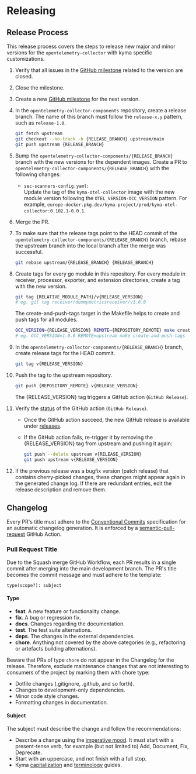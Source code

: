 # Releasing

## Release Process

This release process covers the steps to release new major and minor versions for the `opentelemetry-collector` with kyma specific customizations.

1. Verify that all issues in the [GitHub milestone](https://github.com/kyma-project/opentelemetry-collector-components/milestones) related to the version are closed.

2. Close the milestone.

3. Create a new [GitHub milestone](https://github.com/kyma-project/opentelemetry-collector-components/milestones) for the next version.

4. In the `opentelemetry-collector-components` repository, create a release branch.
   The name of this branch must follow the `release-x.y` pattern, such as `release-1.0`.

   ```bash
   git fetch upstream
   git checkout --no-track -b {RELEASE_BRANCH} upstream/main
   git push upstream {RELEASE_BRANCH}
   ```

5. Bump the `opentelemetry-collector-components/{RELEASE_BRANCH}` branch with the new versions for the dependent images.
   Create a PR to `opentelemetry-collector-components/{RELEASE_BRANCH}` with the following changes:
   - `sec-scanners-config.yaml`:  
     Update the tag of the `kyma-otel-collector` image with the new module version following the `OTEL_VERSION-OCC_VERSION` pattern. For example, `europe-docker.pkg.dev/kyma-project/prod/kyma-otel-collector:0.102.1-0.0.1`.

6. Merge the PR.


7. To make sure that the release tags point to the HEAD commit of the `opentelemetry-collector-components/{RELEASE_BRANCH}` branch, rebase the upstream branch into the local branch after the merge was successful.

   ```bash
   git rebase upstream/{RELEASE_BRANCH} {RELEASE_BRANCH}
   ```
   
7. Create tags for every go module in this repository.
   For every module in receiver, processor, exporter, and extension directories, create a tag with the new version.

   ```bash
   git tag {RELATIVE_MODULE_PATH}/v{RELEASE_VERSION}
   # eg. git tag receiver/dummymetricsreceiver/v1.0.0
   ```

   The create-and-push-tags target in the Makefile helps to create and push tags for all modules.
   ```bash
   OCC_VERSION={RELEASE_VERSION} REMOTE={REPOSITORY_REMOTE} make create-and-push-tags
   # eg. OCC_VERSION=1.0.0 REMOTE=upstream make create-and-push-tags
   ```

8. In the `opentelemetry-collector-components/{RELEASE_BRANCH}` branch, create release tags for the HEAD commit.

   ```bash
   git tag v{RELEASE_VERSION}
   ```

9. Push the tag to the upstream repository.

   ```bash
   git push {REPOSITORY_REMOTE} v{RELEASE_VERSION}
   ```

   The {RELEASE_VERSION} tag triggers a GitHub action (`GitHub Release`). 

10. Verify the [status](https://github.com/kyma-project/opentelemetry-collector-components/actions) of the GitHub action (`GitHub Release`).
    - Once the GitHub action succeed, the new GitHub release is available under [releases](https://github.com/kyma-project/opentelemetry-collector-components/releases).
    - If the GitHub action fails, re-trigger it by removing the {RELEASE_VERSION} tag from upstream and pushing it again:

      ```bash
      git push --delete upstream v{RELEASE_VERSION}
      git push upstream v{RELEASE_VERSION}
      ```

11. If the previous release was a bugfix version (patch release) that contains cherry-picked changes, these changes might appear again in the generated change log. If there are redundant entries, edit the release description and remove them.

## Changelog

Every PR's title must adhere to the [Conventional Commits](https://www.conventionalcommits.org/en/v1.0.0/) specification for an automatic changelog generation. It is enforced by a [semantic-pull-request](https://github.com/marketplace/actions/semantic-pull-request) GitHub Action.

### Pull Request Title

Due to the Squash merge GitHub Workflow, each PR results in a single commit after merging into the main development branch. The PR's title becomes the commit message and must adhere to the template:

`type(scope?): subject`

#### Type

- **feat**. A new feature or functionality change.
- **fix**. A bug or regression fix.
- **docs**. Changes regarding the documentation.
- **test**. The test suite alternations.
- **deps**. The changes in the external dependencies.
- **chore**. Anything not covered by the above categories (e.g., refactoring or artefacts building alternations).

Beware that PRs of type `chore` do not appear in the Changelog for the release. Therefore, exclude maintenance changes that are not interesting to consumers of the project by marking them with chore type:

- Dotfile changes (.gitignore, .github, and so forth).
- Changes to development-only dependencies.
- Minor code style changes.
- Formatting changes in documentation.

#### Subject

The subject must describe the change and follow the recommendations:

- Describe a change using the [imperative mood](https://en.wikipedia.org/wiki/Imperative_mood).  It must start with a present-tense verb, for example (but not limited to) Add, Document, Fix, Deprecate.
- Start with an uppercase, and not finish with a full stop.
- Kyma [capitalization](https://github.com/kyma-project/community/blob/main/docs/guidelines/content-guidelines/02-style-and-terminology.md#capitalization) and [terminology](https://github.com/kyma-project/community/blob/main/docs/guidelines/content-guidelines/02-style-and-terminology.md#terminology) guides.
